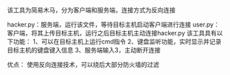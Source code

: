 该工具为简易木马，分为客户端和服务端，连接方式为反向连接

hacker.py：服务端，运行该文件，等待目标主机启动客户端进行连接
user.py：客户端，将其上传目标主机，运行之后目标主机主动连接hacker.py
该工具具有以下功能：
1、可以在目标主机上运行cmd指令
2、键盘监听功能，实时显示并记录目标主机的键盘键入信息
3、服务端输入3，主动断开连接

优点：
使用反向连接技术，可以绕后大部分防火墙的过滤
